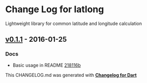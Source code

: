 # Change Log for latlong
Lightweight library for common latitude and longitude calculation

## [v0.1.1](http://github.com/mikemitterer/dart-latlong/compare/v0.1.0...v0.1.1) - 2016-01-25

### Docs
* Basic usage in README [218116b](https://github.com/mikemitterer/dart-latlong/commit/218116bcab24af05d6a793ef4f4c3e32b96202e4)


This CHANGELOG.md was generated with [**Changelog for Dart**](https://pub.dartlang.org/packages/changelog)
